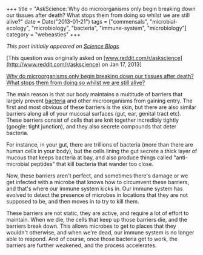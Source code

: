 +++
title = "AskScience: Why do microorganisms only begin breaking down our tissues after death? What stops them from doing so whilst we are still alive?"
date = Date("2013-01-21")
tags = ["commensals", "microbial-ecology", "microbiology", "bacteria", "immune-system", "microbiology"]
category = "webeasties"
+++

_This post initially appeared on [Science Blogs](http://scienceblogs.com/webeasties)_

[This question was originally asked on [www.reddit.com/r/askscience](http://www.reddit.com/r/askscience) on Jan 17, 2013]

[Why do microorganisms only begin breaking down our tissues after death? What stops them from doing so whilst we are still alive?](http://www.reddit.com/r/askscience/comments/16pjum/why_do_microorganisms_only_begin_breaking_down/)

The main reason is that our body maintains a multitude of barriers that largely prevent [bacteria](/tag/bacteria) and other microorganisms from gaining entry. The first and most obvious of these barriers is the skin, but there are also similar barriers along all of your mucosal surfaces (gut, ear, genital tract etc). These barriers consist of cells that are knit together incredibly tightly (google: tight junction), and they also secrete compounds that deter bacteria.

For instance, in your gut, there are trillions of bacteria (more than there are human cells in your body), but the cells lining the gut secrete a thick layer of mucous that keeps bacteria at bay, and also produce things called "anti-microbial peptides" that kill bacteria that wander too close.

Now, these barriers aren't perfect, and sometimes there's damage or we get infected with a microbe that knows how to circumvent these barriers, and that's where our immune system kicks in. Our immune system has evolved to detect the presence of microbes in locations that they are not supposed to be, and then moves in to try to kill them.

These barriers are not static, they are active, and require a lot of effort to maintain. When we die, the cells that keep up those barriers die, and the barriers break down. This allows microbes to get to places that they wouldn't otherwise, and when we're dead, our immune system is no longer able to respond. And of course, once those bacteria get to work, the barriers are further weakened, and the process accelerates.
 

      
  
